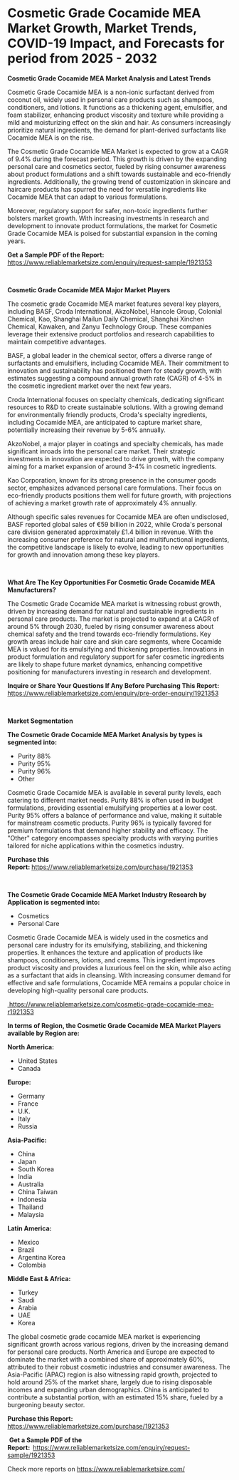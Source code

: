 <p><h1>Cosmetic Grade Cocamide MEA Market Growth, Market Trends, COVID-19 Impact, and Forecasts for period from 2025 - 2032</h1></p><p><strong>Cosmetic Grade Cocamide MEA Market Analysis and Latest Trends</strong></p>
<p><p>Cosmetic Grade Cocamide MEA is a non-ionic surfactant derived from coconut oil, widely used in personal care products such as shampoos, conditioners, and lotions. It functions as a thickening agent, emulsifier, and foam stabilizer, enhancing product viscosity and texture while providing a mild and moisturizing effect on the skin and hair. As consumers increasingly prioritize natural ingredients, the demand for plant-derived surfactants like Cocamide MEA is on the rise.</p><p>The Cosmetic Grade Cocamide MEA Market is expected to grow at a CAGR of 9.4% during the forecast period. This growth is driven by the expanding personal care and cosmetics sector, fueled by rising consumer awareness about product formulations and a shift towards sustainable and eco-friendly ingredients. Additionally, the growing trend of customization in skincare and haircare products has spurred the need for versatile ingredients like Cocamide MEA that can adapt to various formulations.</p><p>Moreover, regulatory support for safer, non-toxic ingredients further bolsters market growth. With increasing investments in research and development to innovate product formulations, the market for Cosmetic Grade Cocamide MEA is poised for substantial expansion in the coming years.</p></p>
<p><strong>Get a Sample PDF of the Report:&nbsp;</strong> <a href="https://www.reliablemarketsize.com/enquiry/request-sample/1921353?utm_campaign=2634&utm_medium=2&utm_source=Github&utm_content=ia&utm_term=03042025&utm_id=cosmetic-grade-cocamide-mea">https://www.reliablemarketsize.com/enquiry/request-sample/1921353</a></p>
<p>&nbsp;</p>
<p><strong>Cosmetic Grade Cocamide MEA Major Market Players</strong></p>
<p><p>The cosmetic grade Cocamide MEA market features several key players, including BASF, Croda International, AkzoNobel, Hancole Group, Colonial Chemical, Kao, Shanghai Mailun Daily Chemical, Shanghai Xinchen Chemical, Kawaken, and Zanyu Technology Group. These companies leverage their extensive product portfolios and research capabilities to maintain competitive advantages.</p><p>BASF, a global leader in the chemical sector, offers a diverse range of surfactants and emulsifiers, including Cocamide MEA. Their commitment to innovation and sustainability has positioned them for steady growth, with estimates suggesting a compound annual growth rate (CAGR) of 4-5% in the cosmetic ingredient market over the next few years.</p><p>Croda International focuses on specialty chemicals, dedicating significant resources to R&D to create sustainable solutions. With a growing demand for environmentally friendly products, Croda's specialty ingredients, including Cocamide MEA, are anticipated to capture market share, potentially increasing their revenue by 5-6% annually.</p><p>AkzoNobel, a major player in coatings and specialty chemicals, has made significant inroads into the personal care market. Their strategic investments in innovation are expected to drive growth, with the company aiming for a market expansion of around 3-4% in cosmetic ingredients.</p><p>Kao Corporation, known for its strong presence in the consumer goods sector, emphasizes advanced personal care formulations. Their focus on eco-friendly products positions them well for future growth, with projections of achieving a market growth rate of approximately 4% annually.</p><p>Although specific sales revenues for Cocamide MEA are often undisclosed, BASF reported global sales of €59 billion in 2022, while Croda's personal care division generated approximately £1.4 billion in revenue. With the increasing consumer preference for natural and multifunctional ingredients, the competitive landscape is likely to evolve, leading to new opportunities for growth and innovation among these key players.</p></p>
<p>&nbsp;</p>
<p><strong>What Are The Key Opportunities For Cosmetic Grade Cocamide MEA Manufacturers?</strong></p>
<p><p>The Cosmetic Grade Cocamide MEA market is witnessing robust growth, driven by increasing demand for natural and sustainable ingredients in personal care products. The market is projected to expand at a CAGR of around 5% through 2030, fueled by rising consumer awareness about chemical safety and the trend towards eco-friendly formulations. Key growth areas include hair care and skin care segments, where Cocamide MEA is valued for its emulsifying and thickening properties. Innovations in product formulation and regulatory support for safer cosmetic ingredients are likely to shape future market dynamics, enhancing competitive positioning for manufacturers investing in research and development.</p></p>
<p><strong>Inquire or Share Your Questions If Any Before Purchasing This Report:</strong> <a href="https://www.reliablemarketsize.com/enquiry/pre-order-enquiry/1921353?utm_campaign=2634&utm_medium=2&utm_source=Github&utm_content=ia&utm_term=03042025&utm_id=cosmetic-grade-cocamide-mea">https://www.reliablemarketsize.com/enquiry/pre-order-enquiry/1921353</a></p>
<p>&nbsp;</p>
<p><strong>Market Segmentation</strong></p>
<p><strong>The Cosmetic Grade Cocamide MEA Market Analysis by types is segmented into:</strong></p>
<p><ul><li>Purity 88%</li><li>Purity 95%</li><li>Purity 96%</li><li>Other</li></ul></p>
<p><p>Cosmetic Grade Cocamide MEA is available in several purity levels, each catering to different market needs. Purity 88% is often used in budget formulations, providing essential emulsifying properties at a lower cost. Purity 95% offers a balance of performance and value, making it suitable for mainstream cosmetic products. Purity 96% is typically favored for premium formulations that demand higher stability and efficacy. The "Other" category encompasses specialty products with varying purities tailored for niche applications within the cosmetics industry.</p></p>
<p><strong>Purchase this Report:&nbsp;</strong><a href="https://www.reliablemarketsize.com/purchase/1921353?utm_campaign=2634&utm_medium=2&utm_source=Github&utm_content=ia&utm_term=03042025&utm_id=cosmetic-grade-cocamide-mea">https://www.reliablemarketsize.com/purchase/1921353</a></p>
<p>&nbsp;</p>
<p><strong>The Cosmetic Grade Cocamide MEA Market Industry Research by Application is segmented into:</strong></p>
<p><ul><li>Cosmetics</li><li>Personal Care</li></ul></p>
<p><p>Cosmetic Grade Cocamide MEA is widely used in the cosmetics and personal care industry for its emulsifying, stabilizing, and thickening properties. It enhances the texture and application of products like shampoos, conditioners, lotions, and creams. This ingredient improves product viscosity and provides a luxurious feel on the skin, while also acting as a surfactant that aids in cleansing. With increasing consumer demand for effective and safe formulations, Cocamide MEA remains a popular choice in developing high-quality personal care products.</p></p>
<p><a href="https://www.reliablemarketsize.com/cosmetic-grade-cocamide-mea-r1921353?utm_campaign=2634&utm_medium=2&utm_source=Github&utm_content=ia&utm_term=03042025&utm_id=cosmetic-grade-cocamide-mea">&nbsp;https://www.reliablemarketsize.com/cosmetic-grade-cocamide-mea-r1921353</a></p>
<p><strong>In terms of Region, the Cosmetic Grade Cocamide MEA Market Players available by Region are:</strong></p>
<p>
    <p> <strong> North America: </strong>
        <ul>
            <li>United States</li>
            <li>Canada</li>
        </ul>
        </p> 
    <p> <strong> Europe: </strong>
        <ul>
            <li>Germany</li>
            <li>France</li>
            <li>U.K.</li>
            <li>Italy</li>
            <li>Russia</li>
        </ul>
        </p> 
    <p> <strong> Asia-Pacific: </strong>
        <ul>
            <li>China</li>
            <li>Japan</li>
            <li>South Korea</li>
            <li>India</li>
            <li>Australia</li>
            <li>China Taiwan</li>
            <li>Indonesia</li>
            <li>Thailand</li>
            <li>Malaysia</li>
        </ul>
        </p> 
    <p> <strong> Latin America: </strong>
        <ul>
            <li>Mexico</li>
            <li>Brazil</li>
            <li>Argentina Korea</li>
            <li>Colombia</li>
        </ul>
        </p> 
    <p> <strong> Middle East & Africa: </strong>
        <ul>
            <li>Turkey</li>
            <li>Saudi</li>
            <li>Arabia</li>
            <li>UAE</li>
            <li>Korea</li>
        </ul>
    </p>
    </p>
<p><p>The global cosmetic grade cocamide MEA market is experiencing significant growth across various regions, driven by the increasing demand for personal care products. North America and Europe are expected to dominate the market with a combined share of approximately 60%, attributed to their robust cosmetic industries and consumer awareness. The Asia-Pacific (APAC) region is also witnessing rapid growth, projected to hold around 25% of the market share, largely due to rising disposable incomes and expanding urban demographics. China is anticipated to contribute a substantial portion, with an estimated 15% share, fueled by a burgeoning beauty sector.</p></p>
<p><strong>Purchase this Report: </strong><a href="https://www.reliablemarketsize.com/purchase/1921353?utm_campaign=2634&utm_medium=2&utm_source=Github&utm_content=ia&utm_term=03042025&utm_id=cosmetic-grade-cocamide-mea">https://www.reliablemarketsize.com/purchase/1921353</a></p>
<p>&nbsp;<strong>Get a Sample PDF of the Report:&nbsp;&nbsp;</strong><a href="https://www.reliablemarketsize.com/enquiry/request-sample/1921353?utm_campaign=2634&utm_medium=2&utm_source=Github&utm_content=ia&utm_term=03042025&utm_id=cosmetic-grade-cocamide-mea">https://www.reliablemarketsize.com/enquiry/request-sample/1921353</a></p>
<p><strong></strong></p>
<p>Check more reports on <a href="https://www.reliablemarketsize.com/?utm_campaign=2634&utm_medium=2&utm_source=Github&utm_content=ia&utm_term=03042025&utm_id=cosmetic-grade-cocamide-mea">https://www.reliablemarketsize.com/</a></p>